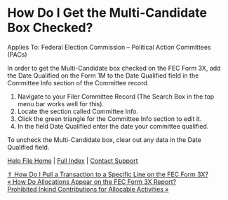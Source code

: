  How Do I Get the Multi-Candidate Box Checked?
==========

Applies To: Federal Election Commission – Political Action Committees (PACs)

In order to get the Multi-Candidate box checked on the FEC Form 3X, add the Date Qualified on the Form 1M to the Date Qualified field in the Committee Info section of the Committee record.

1. Navigate to your Filer Committee Record (The Search Box in the top menu bar works well for this).
2. Locate the section called Committee Info.
3. Click the green triangle for the Committee Info section to edit it.
4. In the field Date Qualified enter the date your committee qualified.

To uncheck the Multi-Candidate box, clear out any data in the Date Qualified field.

[Help File Home](/help/) | [Full Index](/Help-File-Directory/) | [Contact Support](mailto:support@ISPolitical.com)

[⇑ How Do I Pull a Transaction to a Specific Line on the FEC Form 3X?](/How-Do-I-Pull-a-Transaction-to-a-Specific-Line-on-the-FEC-Form-3X)  
[« How Do Allocations Appear on the FEC Form 3X Report?](/How-Do-Allocations-Appear-on-the-FEC-Form-3X-Report)  
[Prohibited Inkind Contributions for Allocable Activities »](/Prohibited-Inkind-Contributions-for-Allocable-Activities)